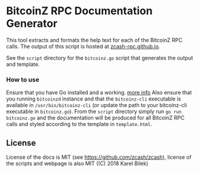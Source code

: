 # BitcoinZ RPC Documentation Generator

This tool extracts and formats the help text for each of the BitcoinZ RPC calls. The output of this script is hosted at [zcash-rpc.github.io](https://zcash-rpc.github.io).

See the `script` directory for the `bitcoinz.go` script that generates the output and template.

### How to use

Ensure that you have Go installed and a working. [more info](https://github.com/golang/go/wiki/Ubuntu)
Also ensure that you running `bitcoinzd` instance and that the `bitcoinz-cli` executable is available in `/usr/bin/bitcoinz-cli` (or update the path to your bitcoinz-cli executable in `bitcoinz.go`). From the `script` directory simply run `go run bitcoinz.go` and the documentation will be produced for all BitcoinZ RPC calls and styled according to the template in `template.html`.

## License

License of the docs is MIT (see https://github.com/zcash/zcash), license of the scripts and webpage is also MIT ((C) 2018 Karel Bilek)

